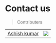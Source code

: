 # Contact us

> Contributers

| | |
| :---: | :---: |
|[Ashish kumar](mailto:ashish.krb7@gmail.com)| ![](https://avatars.githubusercontent.com/u/60195105?s=96&v=4?width=400)| 
